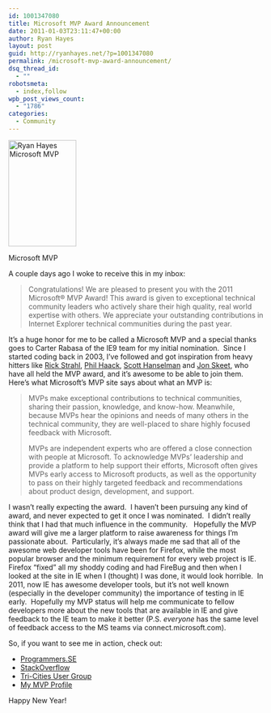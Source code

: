 ```yaml
---
id: 1001347080
title: Microsoft MVP Award Announcement
date: 2011-01-03T23:11:47+00:00
author: Ryan Hayes
layout: post
guid: http://ryanhayes.net/?p=1001347080
permalink: /microsoft-mvp-award-announcement/
dsq_thread_id:
  - ""
robotsmeta:
  - index,follow
wpb_post_views_count:
  - "1786"
categories:
  - Community
---
```

<div id="attachment_100134" style="width: 144px" class="wp-caption alignleft">
  <a href="http://beta.ryanhayes.netimg/wp-content/uploads/2011/01/mvp.jpg"><img class="size-medium wp-image-1001347079  " title="Microsoft MVP" src="http://ryanhayes.wpengine.comimg/wp-content/uploads/2013/10/mvp_cdzier-192x300.jpg" alt="Ryan Hayes Microsoft MVP" width="134" height="210" /></a>
  
  <p class="wp-caption-text">
    Microsoft MVP
  </p>
</div>

A couple days ago I woke to receive this in my inbox:

> Congratulations! We are pleased to present you with the 2011 Microsoft® MVP Award! This award is given to exceptional technical community leaders who actively share their high quality, real world expertise with others. We appreciate your outstanding contributions in Internet Explorer technical communities during the past year.

It&#8217;s a huge honor for me to be called a Microsoft MVP and a special thanks goes to Carter Rabasa of the IE9 team for my initial nomination.  Since I started coding back in 2003, I&#8217;ve followed and got inspiration from heavy hitters like [Rick Strahl](http://www.west-wind.com/weblog/), [Phil Haack](http://haacked.com/), [Scott Hanselman](http://www.hanselman.com/blog/) and [Jon Skeet](http://stackoverflow.com/users/22656/jon-skeet), who have all held the MVP award, and it&#8217;s awesome to be able to join them.  Here&#8217;s what Microsoft&#8217;s MVP site says about what an MVP is:

<!--more-->

> MVPs make exceptional contributions to technical communities, sharing their passion, knowledge, and know-how. Meanwhile, because MVPs hear the opinions and needs of many others in the technical community, they are well-placed to share highly focused feedback with Microsoft.
> 
> MVPs are independent experts who are offered a close connection with people at Microsoft. To acknowledge MVPs’ leadership and provide a platform to help support their efforts, Microsoft often gives MVPs early access to Microsoft products, as well as the opportunity to pass on their highly targeted feedback and recommendations about product design, development, and support.

I wasn&#8217;t really expecting the award.  I haven&#8217;t been pursuing any kind of award, and never expected to get it once I was nominated.  I didn&#8217;t really think that I had that much influence in the community.   Hopefully the MVP award will give me a larger platform to raise awareness for things I&#8217;m passionate about.  Particularly, it&#8217;s always made me sad that all of the awesome web developer tools have been for Firefox, while the most popular browser and the minimum requirement for every web project is IE.  Firefox &#8220;fixed&#8221; all my shoddy coding and had FireBug and then when I looked at the site in IE when I (thought) I was done, it would look horrible.  In 2011, now IE has awesome developer tools, but it&#8217;s not well known (especially in the developer community) the importance of testing in IE early.  Hopefully my MVP status will help me communicate to fellow developers more about the new tools that are available in IE and give feedback to the IE team to make it better (P.S. _everyone_ has the same level of feedback access to the MS teams via connect.microsoft.com).

So, if you want to see me in action, check out:

  * [Programmers.SE](http://programmers.stackexchange.com/users/1521/ryan-hayes)
  * [StackOverflow](http://stackoverflow.com/users/403661/ryan-hayes)
  * [Tri-Cities User Group](http://www.tricitiesug.net/)
  * [My MVP Profile](https://mvp.support.microsoft.com/profile/Ryan.Hayes)

Happy New Year!